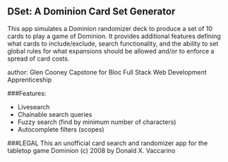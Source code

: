 ## DSet: A Dominion Card Set Generator

This app simulates a Dominion randomizer deck to produce a set of 10 cards to play a game of Dominion. It provides additional features defining what cards to include/exclude, search functionality, and the ability to set global rules for what expansions should be allowed and/or to enforce a spread of card costs.

author: Glen Cooney
Capstone for Bloc Full Stack Web Development Apprenticeship


###Features:
* Livesearch
* Chainable search queries
* Fuzzy search (find by minimum number of characters)
* Autocomplete filters (scopes)

###LEGAL
This an unofficial card search and randomizer app for the tabletop game Dominion (c) 2008 by Donald X. Vaccarino
